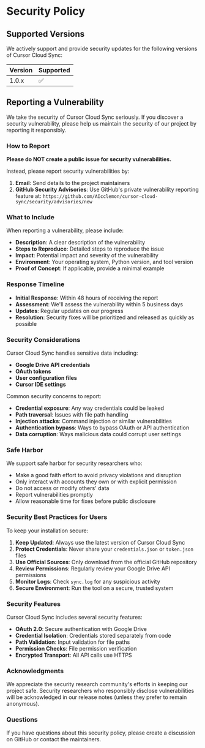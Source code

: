 # Security Policy

## Supported Versions

We actively support and provide security updates for the following versions of Cursor Cloud Sync:

| Version | Supported          |
| ------- | ------------------ |
| 1.0.x   | :white_check_mark: |

## Reporting a Vulnerability

We take the security of Cursor Cloud Sync seriously. If you discover a security vulnerability, please help us maintain the security of our project by reporting it responsibly.

### How to Report

**Please do NOT create a public issue for security vulnerabilities.**

Instead, please report security vulnerabilities by:

1. **Email**: Send details to the project maintainers
2. **GitHub Security Advisories**: Use GitHub's private vulnerability reporting feature at:
   `https://github.com/AIcclemon/cursor-cloud-sync/security/advisories/new`

### What to Include

When reporting a vulnerability, please include:

- **Description**: A clear description of the vulnerability
- **Steps to Reproduce**: Detailed steps to reproduce the issue
- **Impact**: Potential impact and severity of the vulnerability
- **Environment**: Your operating system, Python version, and tool version
- **Proof of Concept**: If applicable, provide a minimal example

### Response Timeline

- **Initial Response**: Within 48 hours of receiving the report
- **Assessment**: We'll assess the vulnerability within 5 business days
- **Updates**: Regular updates on our progress
- **Resolution**: Security fixes will be prioritized and released as quickly as possible

### Security Considerations

Cursor Cloud Sync handles sensitive data including:

- **Google Drive API credentials**
- **OAuth tokens**
- **User configuration files**
- **Cursor IDE settings**

Common security concerns to report:

- **Credential exposure**: Any way credentials could be leaked
- **Path traversal**: Issues with file path handling
- **Injection attacks**: Command injection or similar vulnerabilities
- **Authentication bypass**: Ways to bypass OAuth or API authentication
- **Data corruption**: Ways malicious data could corrupt user settings

### Safe Harbor

We support safe harbor for security researchers who:

- Make a good faith effort to avoid privacy violations and disruption
- Only interact with accounts they own or with explicit permission
- Do not access or modify others' data
- Report vulnerabilities promptly
- Allow reasonable time for fixes before public disclosure

### Security Best Practices for Users

To keep your installation secure:

1. **Keep Updated**: Always use the latest version of Cursor Cloud Sync
2. **Protect Credentials**: Never share your `credentials.json` or `token.json` files
3. **Use Official Sources**: Only download from the official GitHub repository
4. **Review Permissions**: Regularly review your Google Drive API permissions
5. **Monitor Logs**: Check `sync.log` for any suspicious activity
6. **Secure Environment**: Run the tool on a secure, trusted system

### Security Features

Cursor Cloud Sync includes several security features:

- **OAuth 2.0**: Secure authentication with Google Drive
- **Credential Isolation**: Credentials stored separately from code
- **Path Validation**: Input validation for file paths
- **Permission Checks**: File permission verification
- **Encrypted Transport**: All API calls use HTTPS

### Acknowledgments

We appreciate the security research community's efforts in keeping our project safe. Security researchers who responsibly disclose vulnerabilities will be acknowledged in our release notes (unless they prefer to remain anonymous).

### Questions

If you have questions about this security policy, please create a discussion on GitHub or contact the maintainers.